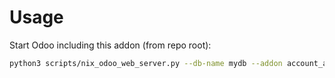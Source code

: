 # Usage

Start Odoo including this addon (from repo root):

```bash
python3 scripts/nix_odoo_web_server.py --db-name mydb --addon account_analytic_distribution_manual
```
